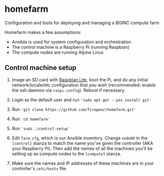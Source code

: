 # homefarm
Configuration and tools for deploying and managing a BOINC compute farm

Homefarm makes a few assumptions:

* Ansible is used for system configuration and orchestration
* The control machine is a Raspberry Pi (running Raspbian)
* The compute nodes are running Alpine Linux

## Control machine setup

1. Image an SD card with [Raspbian
   Lite](https://www.raspberrypi.org/downloads/raspbian/), boot the
   Pi, and do any initial network/locale/etc configuration that you
   wish (recommended: enable the ssh daemon via
   `raspi-config`). Reboot if necessary.
1. Login as the default user and run `'sudo apt-get --yes install git'`
1. Run `'git clone https://github.com/firepear/homefarm.git'`
1. Run `'cd homefarm'`
1. Run `'sudo ./control-setup'`

1. Edit `farm.cfg`, which is our Ansible inventory. Change
   `node00` in the `[control]` stanza to match the name you've given
   the controller (AKA your Raspberry Pi). Then add the names of all
   the machines you'll be setting up as compute nodes to the
   `[compute]` stanza.

1. Make sure the names and IP addresses of these machines are in your
   controller's `/etc/hosts` file.
